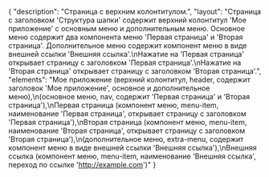 {
"description": "Страница с верхним колонтитулом.",
"layout": "Страница с заголовком 'Структура шапки' содержит верхний колонтитул 'Мое приложение' с основным меню и дополнительным меню. Основное меню содержит два компонента меню 'Первая страница' и 'Вторая страница'. Дополнительное меню содержит компонент меню в виде внешней ссылки 'Внешняя ссылка'.\nНажатие на 'Первая страница' открывает страницу с заголовком 'Первая страница'.\nНажатие на 'Вторая страница' открывает страницу с заголовком 'Вторая страница'.",
"elements": "Мое приложение (верхний колонтитул, header, содержит заголовок 'Мое приложение', основное и дополнительное меню),\n(основное меню, nav, содержит 'Первая страница' и 'Вторая страница'),\nПервая страница (компонент меню, menu-item, наименование 'Первая страница', открывает страницу с заголовком 'Первая страница'),\nВторая страница (компонент меню, menu-item, наименование 'Вторая страница', открывает страницу с заголовком 'Вторая страница'),\n(дополнительное меню, extra-menu, содержит компонент меню в виде внешней ссылки 'Внешняя ссылка'),\nВнешняя ссылка (компонент меню, menu-item, наименование 'Внешняя ссылка', переход по ссылке 'http://example.com')"
}